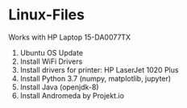 # Linux-Files
Works with HP Laptop 15-DA0077TX
1) Ubuntu OS Update
2) Install WiFi Drivers
3) Install drivers for printer: HP LaserJet 1020 Plus
4) Install Python 3.7 (numpy, matplotlib, jupyter)
5) Install Java (openjdk-8)
6) Install Andromeda by Projekt.io
